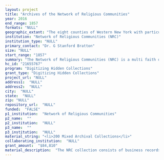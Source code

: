 ```yaml
--- 
layout: project 
title: "Archives of the Network of Religious Communities"
year: 2016
end_range: 1857
formats: "NULL"
geographic_extant: "The eight counties of Western New York with particular focus on Buffalo, NY and Niagara Falls, NY."
institution: "Network of Religious Communities (NRC)"
institution_type: "NULL"
primary_contact: "Dr. G Stanford Bratton"
size: "NULL"
start_range: "1857"
summary: "The Network of Religious Communities (NRC) is a multi faith organization of denominations and religious organizations located in and serving Western New York with roots back to 1857. The collection itself is a compilation of the various religious and social justice projects of the Network and collaborating organizations during the past 150 years. We believe this considerable historical collection is irreplaceable as well as in fragile condition and should be shared as widely as possible as per the Hidden Collection values. Although this is a regional collection, we feel it has value to researchers across the country who are engaged in social justice and ecumenical and inter religious projects. The NY Heritage website will host our collection after it has been digitized by the BIELS firm."
hc_id: "21655767"
program: "Digitizing Hidden Collections"
grant_type: "Digitizing Hidden Collections"
project_url: "NULL"
address1:  "NULL"
address2:  "NULL"
city:  "NULL"
state:  "NULL"
zip: "NULL"
repository_url:  "NULL"
funded:  "FALSE"
p1_institution:  "Network of Religious Communities"
p2_name:  ""
p2_institution:  "NULL"
p3_name:  ""
p3_institution:  "NULL"
material_string: "<li>200 Mixed Archival Collections</li>"
collaborating_institution:  "NULL"
grant_amount:  "$84,810"
material_description:  "The NRC collection consists of business records (meeting minutes, correspondence, event records and publications) of the NRC and its predecessor organizations ( e.g. Buffalo Area Council of Churches and Buffalo Area Metropolitan Ministries). These include religious and social justice organization projects and collaborative organizations dating back from 1857 to the present. There are also collections of now defunct groups which bequeathed or abandoned their records at the NRC. These include records of the Buffalo City Federation of Women's Clubs from the 1900's to the 1940's. There have been collaborative efforts in housing and migrant ministries, community school/religious education and campus ministries and regional church planning. Additionally, some of the social justice projects include community protests against the creation of Casinos in New York State, Buffalo Coalition for Common Ground (developed after national protests on abortion took place in Buffalo), Love Canal (environmental clean up and anti cover ups), police accountability (after the Rodney King beating), Project Equality (to increase diversity in the work place), Food for All (hunger advocacy program) and Roll Call Against Racism, to name but a few."
---
```

